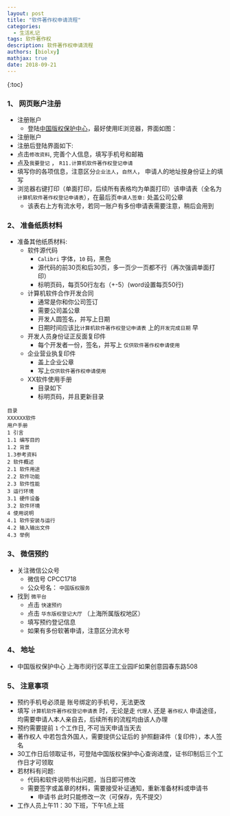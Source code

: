 ```yaml
---
layout: post
title: "软件著作权申请流程"
categories: 
  - 生活札记 
tags: 软件著作权
description: 软件著作权申请流程
authors: [biolxy]
mathjax: true
date: 2018-09-21
---
```


{:toc}








### 1、 网页账户注册
- 注册账户
    + 登陆[中国版权保护中心](http://www.ccopyright.com.cn/)，最好使用IE浏览器，界面如图：
- 注册账户
- 注册后登陆界面如下:
- 点击`修改资料`, 完善个人信息，填写手机号和邮箱
- 点及`我要登记` ， `R11.计算机软件著作权登记申请`
- 填写你的各项信息，注意区分`企业法人`，`自然人`， 申请人的地址按身份证上的填写
- 浏览器右键打印（单面打印，后续所有表格均为单面打印）该申请表（全名为`计算机软件著作权登记申请表`），在最后页`申请人签章:` 处盖公司公章
    + 该表右上方有流水号，若同一账户有多份申请表需要注意，稍后会用到


### 2、 准备纸质材料


- 准备其他纸质材料:
    + 软件源代码
        * `Calibri` 字体，`10` 码，黑色
        * 源代码的前30页和后30页，多一页少一页都不行（再次强调单面打印）
        * 标明页码，每页50行左右（+-5）(word设置每页50行)
    + 计算机软件合作开发合同
        * 通常是你和你公司签订
        * 需要公司盖公章
        * 开发人圆签名，并写上日期
        * 日期时间应该比`计算机软件著作权登记申请表` 上的`开发完成日期` 早
    + 开发人员身份证正反面复印件
        * 每个开发者一份，签名，并写上 `仅供软件著作权申请使用`
    + 企业营业执复印件
        * 盖上企业公章
        * 写上`仅供软件著作权申请使用` 
    + XX软件使用手册
        * 目录如下
        * 标明页码，并且更新目录
```
目录  
XXXXXX软件  
用户手册
1 引言   
1.1 编写目的   
1.2 背景  
1.3参考资料  
2 软件概述  
2.1 软件用途  
2.2 软件功能  
2.3 软件性能  
3 运行环境  
3.1 硬件设备  
3.2 软件环境  
4 使用说明  
4.1 软件安装与运行  
4.2 输入输出文件  
4.3 举例  
```


### 3、 微信预约

- 关注微信公众号
    + 微信号 CPCC1718
    + 公众号名： `中国版权服务`
- 找到 `微平台`
    + 点击 `快速预约`
    + 点击 `华东版权登记大厅` （上海所属版权地区）
    + 填写预约登记信息
    + 如果有多份软著申请，注意区分流水号


### 4、 地址
- 中国版权保护中心 上海市闵行区莘庄工业园IF如果创意园春东路508 


### 5、 注意事项

- 预约手机号必须是 账号绑定的手机号，无法更改
- 填写 `计算机软件著作权登记申请表` 时，无论是走 `代理人` 还是 `著作权人` 申请途径，均需要申请人本人亲自去，后续所有的流程均由该人办理
- 预约需要提前 `1` 个工作日, 不可当天申请当天去
- 著作权人 中若包含外国人，需要提供公证后的 护照翻译件（复印件），本人签名
- 30工作日后领取证书，可登陆中国版权保护中心查询进度，证书印制后三个工作日才可领取
- 若材料有问题:
    + 代码和软件说明书出问题，当日即可修改
    + 需要签字或盖章的材料，需要接受补证通知，重新准备材料或申请书
        * 申请书 此时只能修改一次（可保存，先不提交）
- 工作人员上午11：30 下班，下午1点上班